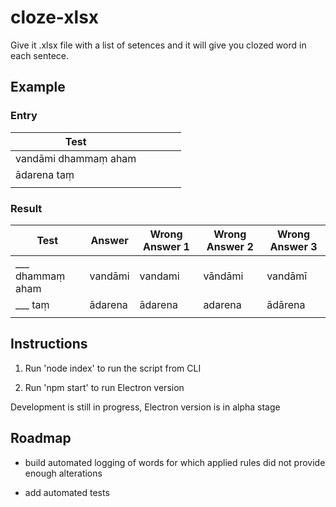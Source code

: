 # cloze-xlsx

Give it .xlsx file with a list of setences and it will give you clozed word in each sentece.

## Example

### Entry

| Test                 |     |     |     |     |
| -------------------- | --- | --- | --- | --- |
| vandāmi dhammaṃ aham |     |     |     |     |
| ādarena taṃ          |     |     |     |     |
|                      |     |     |     |     |

### Result

| Test                | Answer  | Wrong Answer 1 | Wrong Answer 2 | Wrong Answer 3 |
| ------------------- | ------- | -------------- | -------------- | -------------- |
| \_\_\_ dhammaṃ aham | vandāmi | vandami        | vāndāmi        | vandāmī        |
| \_\_\_ taṃ          | ādarena | ādarena        | adarena        | ādārena        |
|                     |         |                |                |                |

## Instructions

1. Run 'node index' to run the script from CLI

2. Run 'npm start' to run Electron version

Development is still in progress, Electron version is in alpha stage

## Roadmap

- build automated logging of words for which applied rules did not provide enough alterations

- add automated tests
